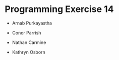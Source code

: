 # Programming Exercise 14

* Arnab Purkayastha

* Conor Parrish

* Nathan Carmine

* Kathryn Osborn
